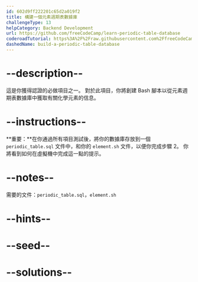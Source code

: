 ```yaml
---
id: 602d9ff222201c65d2a019f2
title: 構建一個元素週期表數據庫
challengeType: 13
helpCategory: Backend Development
url: https://github.com/freeCodeCamp/learn-periodic-table-database
coderoadTutorial: https%3A%2F%2Fraw.githubusercontent.com%2FfreeCodeCamp%2Flearn-periodic-table-database%2Fmain%2Ftutorial.json
dashedName: build-a-periodic-table-database
---
```


# --description--

這是你獲得認證的必做項目之一。 對於此項目，你將創建 Bash 腳本以從元素週期表數據庫中獲取有關化學元素的信息。

# --instructions--

**重要：**在你通過所有項目測試後，將你的數據庫存放到一個 `periodic_table.sql` 文件中，和你的 `element.sh` 文件，以便你完成步驟 2。 你將看到如何在虛擬機中完成這一點的提示。

# --notes--

需要的文件：`periodic_table.sql`，`element.sh`

# --hints--

# --seed--

# --solutions--
